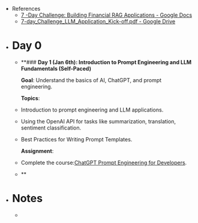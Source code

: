 - References
	- [7 -Day Challenge: Building Financial RAG Applications - Google Docs](https://docs.google.com/document/d/1l_ac__ZcPfBRCouDbXp6tWuOkWr3xZHz-omkcuLvj-8/edit?tab=t.0#heading=h.amts8o5sbb4h)
	- [7-day_Challenge_LLM_Application_Kick-off.pdf - Google Drive](https://drive.google.com/file/d/1CcgYUM-5O-qw61aDX2rYR-2YJSsm-XS6/view)
- # Day 0
	- **### **Day 1 (Jan 6th): Introduction to Prompt Engineering and LLM Fundamentals (Self-Paced)**
	  
	  **Goal**: Understand the basics of AI, ChatGPT, and prompt engineering.
	  
	  **Topics**:
	- Introduction to prompt engineering and LLM applications.
	- Using the OpenAI API for tasks like summarization, translation, sentiment classification.
	- Best Practices for Writing Prompt Templates.
	  
	  **Assignment**:
	- Complete the course:[ChatGPT Prompt Engineering for Developers](https://www.deeplearning.ai/short-courses/chatgpt-prompt-engineering-for-developers/).
	- **
- # Notes
	-